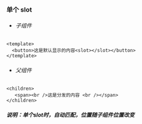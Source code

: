 ### 单个 slot

* ###### 子组件

```
<template>
  <button>这是默认显示的内容<slot></slot></button>
</template>
```

* ###### 父组件

```
<children>
   <span><br />这是分发的内容 <br /></span>
</children>
```

##### 说明：单个slot时，自动匹配，位置随子组件位置改变



